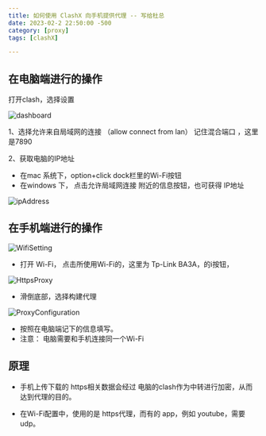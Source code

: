 ```yaml
---
title: 如何使用 ClashX 向手机提供代理 -- 写给杜总
date: 2023-02-2 22:50:00 -500
category: [proxy]
tags: [clashX]

---
```


## 在电脑端进行的操作

打开clash，选择设置

![dashboard](/image/dashboard.png)

1、选择允许来自局域网的连接 （allow connect from lan）
   记住混合端口 ，这里是7890

2、获取电脑的IP地址

- 在mac 系统下，option+click dock栏里的Wi-Fi按钮
- 在windows 下， 点击允许局域网连接 附近的信息按钮，也可获得 IP地址

![ipAddress](/image/ipAddress.png)

## 在手机端进行的操作

![WifiSetting](/image/IMG_1334.PNG)

- 打开 Wi-Fi， 点击所使用Wi-Fi的，这里为 Tp-Link BA3A，的i按钮，

![HttpsProxy](/image/IMG_1335.PNG)

- 滑倒底部，选择构建代理

![ProxyConfiguration](/image/IMG_1336.PNG)

- 按照在电脑端记下的信息填写。
- 注意： 电脑需要和手机连接同一个Wi-Fi

## 原理

- 手机上传下载的 https相关数据会经过 电脑的clash作为中转进行加密，从而达到代理的目的。

- 在Wi-Fi配置中，使用的是 https代理，而有的 app，例如 youtube，需要 udp。
